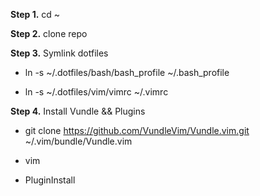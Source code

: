 **Step 1.** cd ~

**Step 2.** clone repo

**Step 3.** Symlink dotfiles
 - ln -s ~/.dotfiles/bash/bash_profile ~/.bash_profile

 - ln -s ~/.dotfiles/vim/vimrc ~/.vimrc

**Step 4.** Install Vundle && Plugins
 - git clone https://github.com/VundleVim/Vundle.vim.git ~/.vim/bundle/Vundle.vim
 
 - vim
 
 - PluginInstall
